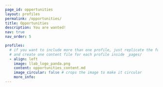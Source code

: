 ```yaml
---
page_id: opportunities
layout: profiles
permalink: /opportunities/
title: Opportunities
description: You are wanted!
nav: true
nav_order: 5

profiles:
  # if you want to include more than one profile, just replicate the following block
  # and create one content file for each profile inside _pages/
  - align: left
    image: llab_logo_panda.png
    content: opportunities_content.md
    image_circular: false # crops the image to make it circular
    more_info:
---
```

